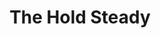 ---
title: "The Hold Steady"
summary: "American indie rock band formed in 2003 in Minneapolis, Minnesota, now based in Brooklyn, New York. The band consists of Craig Finn , Tad Kubler , Galen Polivka , Franz Nicolay , Bobby Drake , and Steve Selvidge ."
image: "the-hold-steady.jpg"
apple_music_artist_url: "https://music.apple.com/gb/artist/the-hold-steady/19552743"
---